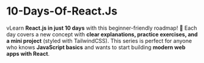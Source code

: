 # 10-Days-Of-React.Js
vLearn **React.js in just 10 days** with this beginner-friendly roadmap! 🎉   Each day covers a new concept with **clear explanations, practice exercises, and a mini project** (styled with TailwindCSS).    This series is perfect for anyone who knows **JavaScript basics** and wants to start building **modern web apps with React**.
